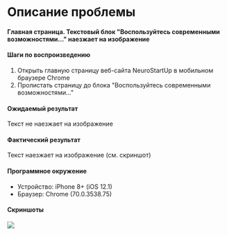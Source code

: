 # Описание проблемы

#### Главная страница. Текстовый блок "Воспользуйтесь современными возможностями..." наезжает на изображение

#### Шаги по воспроизведению

1. Открыть главную страницу веб-сайта NeuroStartUp в мобильном браузере Chrome
2. Пролистать страницу до блока "Воспользуйтесь современными возможностями..."

#### Ожидаемый результат

Текст не наезжает на изображение

#### Фактический результат

Текст наезжает на изображение (см. скриншот)

#### Программное окружение

* Устройство: iPhone 8+ (iOS 12.1)
* Браузер: Chrome (70.0.3538.75)

#### Скриншоты

![](https://i.imgur.com/HJ1VbMj.png)
